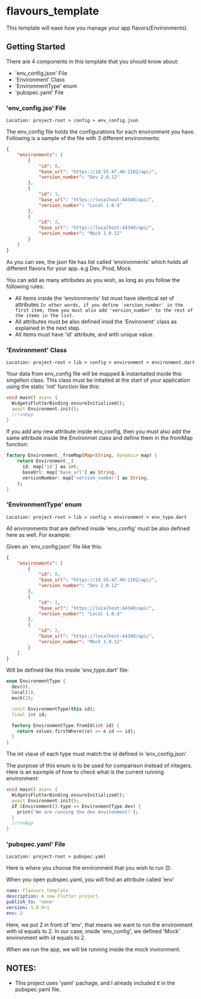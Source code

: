 # flavours_template

This template will ease how you manage your app flavors(Environments).

## Getting Started

There are 4 components in this template that you should know about:

* 'env_config.json' File
* 'Environment' Class
* 'EnvironmentType' enum
* 'pubspec.yaml' File
  
### 'env_config.jso' File

``` Location: project-root > config > env_config.json ```

The env_config file holds the configurations for each environment you have.  
Following is a sample of the file with 3 different environments:

```json
{
    "environments": [
        {
            "id": 0,
            "base_url": "https://10.55.47.40:1102/api/",
            "version_number": "Dev 2.0.12"
        },
        {
            "id": 1,
            "base_url": "https://localhost:44340/api/",
            "version_number": "Local 1.0.9"
        },
        {
            "id": 2,
            "base_url": "https://localhost:44340/api/",
            "version_number": "Mock 1.0.12"
        }
    ]
}
```

As you can see, the json file has list called 'environments' which holds all different flavors for your app. e.g Dev, Prod, Mock.

You can add as many attributes as you wish, as long as you follow the following rules:

* All items inside the 'environments' list must have identical set of attributes
  ```In other words, if you define 'version_number' in the first item, them you must also add 'version_number' to the rest of the items in the list.```
* All attributes must be also defined insid the 'Environemt' class as explained in the next step.
* All items must have 'id' attribute, and with unique value.

### 'Environment' Class

``` Location: project-root > lib > config > environment > environment.dart ```

Your data from env_config file will be mapped & instantaited inside this singelton class.
This class must be initaited at the start of your application using the static 'init' function like this:

```dart
void main() async {
  WidgetsFlutterBinding.ensureInitialized();
  await Environment.init();
  //runApp
}
```

If you add any new attribute inside env_config, then you must also add the same attribute inside the Environmet class and define them in the fromMap function:

```dart
factory Environment._fromMap(Map<String, dynamic> map) {
    return Environment._(
      id: map['id'] as int,
      baseUrl: map['base_url'] as String,
      versionNumber: map['version_number'] as String,
    );
}
```

### 'EnvironmentType' enum

``` Location: project-root > lib > config > environment > env_type.dart ```

All environments that are defined inside 'env_config' must be also defined here as well. For example:

Given an 'env_config.json' file like this:

```json
{
    "environments": [
        {
            "id": 0,
            "base_url": "https://10.55.47.40:1102/api/",
            "version_number": "Dev 2.0.12"
        },
        {
            "id": 1,
            "base_url": "https://localhost:44340/api/",
            "version_number": "Local 1.0.9"
        },
        {
            "id": 2,
            "base_url": "https://localhost:44340/api/",
            "version_number": "Mock 1.0.12"
        }
    ]
}
```

Will be defined like this inside 'env_type.dart' file:

```dart
enum EnvironmentType {
  dev(0),
  local(1),
  mock(2);

  const EnvironmentType(this.id);
  final int id;

  factory EnvironmentType.fromId(int id) {
    return values.firstWhere((e) => e.id == id);
  }
}
```

The int vlaue of each type must match the id defined in 'env_config.json'.

The purpose of this enum is to be used for comparison instead of integers.
Here is an eaxmple of how to check what is the current running environment:

```dart
void main() async {
  WidgetsFlutterBinding.ensureInitialized();
  await Environment.init();
  if (Environment().type == EnvironmentType.dev) {
    print('We are running the dev environment!');
  }
  //runApp
}
```

### 'pubspec.yaml' File

``` Location: project-root > pubspec.yaml ```

Here is where you choose the environment that you wish to run 😊.

When you open pubspec.yaml, you will find an attribute called 'env'

```yaml
name: flavours_template
description: A new Flutter project.
publish_to: 'none'
version: 1.0.0+1
env: 2
```

Here, we put 2 in front of 'env', that means we want to run the environment with id equals to 2. In our case, inside 'env_config', we defined 'Mock' environment with id equals to 2.

When we run the app, we will be running inside the mock invironment.

## NOTES: 

* This project uses 'yaml' pachage, and I already included it in the pubspec.yaml file.
